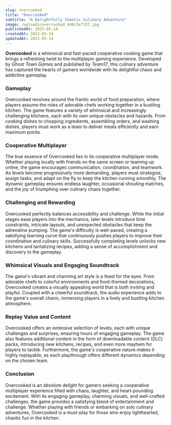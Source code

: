 ```yaml
---
slug: overcooked
title: "Overcooked"
subtitle: "A Delightfully Chaotic Culinary Adventure"
image: /uploads/overcooked_440c5e7337.jpg
publishedAt: 2023-05-14
createdAt: 2023-05-14
updatedAt: 2023-05-14
---
```


__Overcooked__ is a whimsical and fast-paced cooperative cooking game that brings a refreshing twist to the multiplayer gaming experience. Developed by _Ghost Town Games_ and published by _Team17_, this culinary adventure has captured the hearts of gamers worldwide with its delightful chaos and addictive gameplay.

### Gameplay
Overcooked revolves around the frantic world of food preparation, where players assume the roles of adorable chefs working together in a bustling kitchen. The game features a variety of whimsical and increasingly challenging kitchens, each with its own unique obstacles and hazards. From cooking dishes to chopping ingredients, assembling orders, and washing dishes, players must work as a team to deliver meals efficiently and earn maximum points.

### Cooperative Multiplayer
The true essence of Overcooked lies in its cooperative multiplayer mode. Whether playing locally with friends on the same screen or teaming up online, the game encourages communication, coordination, and teamwork. As levels become progressively more demanding, players must strategize, assign tasks, and adapt on the fly to keep the kitchen running smoothly. The dynamic gameplay ensures endless laughter, occasional shouting matches, and the joy of triumphing over culinary chaos together.

### Challenging and Rewarding
Overcooked perfectly balances accessibility and challenge. While the initial stages ease players into the mechanics, later levels introduce time constraints, intricate layouts, and unexpected obstacles that keep the adrenaline pumping. The game's difficulty is well-paced, creating a satisfying learning curve that continuously pushes players to improve their coordination and culinary skills. Successfully completing levels unlocks new kitchens and tantalizing recipes, adding a sense of accomplishment and discovery to the gameplay.

### Whimsical Visuals and Engaging Soundtrack
The game's vibrant and charming art style is a feast for the eyes. From adorable chefs to colorful environments and food-themed decorations, Overcooked creates a visually appealing world that is both inviting and playful. Coupled with a cheerful soundtrack, the audio experience adds to the game's overall charm, immersing players in a lively and bustling kitchen atmosphere.

### Replay Value and Content
Overcooked offers an extensive selection of levels, each with unique challenges and surprises, ensuring hours of engaging gameplay. The game also features additional content in the form of downloadable content (DLC) packs, introducing new kitchens, recipes, and even more mayhem for players to tackle. Furthermore, the game's cooperative nature makes it highly replayable, as each playthrough offers different dynamics depending on the chosen team.

### Conclusion
Overcooked is an absolute delight for gamers seeking a cooperative multiplayer experience filled with chaos, laughter, and heart-pounding excitement. With its engaging gameplay, charming visuals, and well-crafted challenges, the game provides a satisfying blend of entertainment and challenge. Whether playing with friends or embarking on solo culinary adventures, Overcooked is a must-play for those who enjoy lighthearted, chaotic fun in the kitchen.

